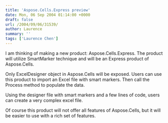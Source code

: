 ```yaml
---
title: 'Aspose.Cells.Express preview'
date: Mon, 06 Sep 2004 01:14:00 +0000
draft: false
url: /2004/09/06/31539/
author: Laurence
summary: ''
tags: ['Laurence Chen']
---
```


I am thinking of making a new product: Aspose.Cells.Express. The product will utilize SmartMarker technique and will be an Express product of Aspose.Cells.

Only ExcelDesigner object in Aspose.Cells will be exposed. Users can use this product to import an Excel file with smart markers. Then call the Process method to populate the data.

Using the designer file with smart markers and a few lines of code, users can create a very complex excel file.

Of course this product will not offer all features of Aspose.Cells, but it will be easier to use with a rich set of features.







